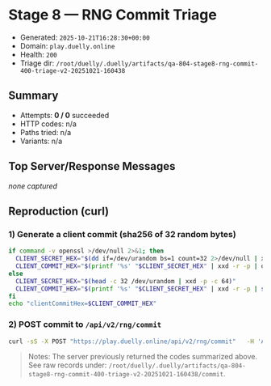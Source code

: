 # Stage 8 — RNG Commit Triage

- Generated: `2025-10-21T16:28:30+00:00`
- Domain: `play.duelly.online`
- Health: `200`
- Triage dir: `/root/duelly/.duelly/artifacts/qa-804-stage8-rng-commit-400-triage-v2-20251021-160438`

## Summary
- Attempts: **0 / 0** succeeded
- HTTP codes: n/a
- Paths tried: n/a
- Variants: n/a

## Top Server/Response Messages
_none captured_

## Reproduction (curl)
### 1) Generate a client commit (sha256 of 32 random bytes)
```bash
if command -v openssl >/dev/null 2>&1; then
  CLIENT_SECRET_HEX="$(dd if=/dev/urandom bs=1 count=32 2>/dev/null | xxd -p -c 64)"
  CLIENT_COMMIT_HEX="$(printf '%s' "$CLIENT_SECRET_HEX" | xxd -r -p | openssl dgst -sha256 -binary | xxd -p -c 64)"
else
  CLIENT_SECRET_HEX="$(head -c 32 /dev/urandom | xxd -p -c 64)"
  CLIENT_COMMIT_HEX="$(printf '%s' "$CLIENT_SECRET_HEX" | xxd -r -p | sha256sum | awk '{print $1}')"
fi
echo "clientCommitHex=$CLIENT_COMMIT_HEX"
```

### 2) POST commit to `/api/v2/rng/commit`
```bash
curl -sS -X POST "https://play.duelly.online/api/v2/rng/commit"   -H 'Accept: application/json' -H 'Content-Type: application/json'   -d "{\"clientCommitHex\":\"$CLIENT_COMMIT_HEX\"}" -i
```

> Notes: The server previously returned the codes summarized above. See raw records under: `/root/duelly/.duelly/artifacts/qa-804-stage8-rng-commit-400-triage-v2-20251021-160438/commit`.
